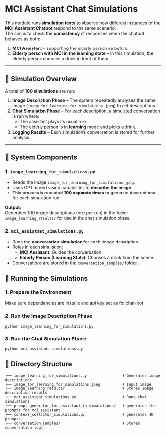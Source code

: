 # MCI Assistant Chat Simulations

This module runs **simulation tests** to observe how different instances of the **MCI Assistant Chatbot** respond to the same scenario.  
The aim is to check the **consistency** of responses when the chatbot behaves as both:

1. **MCI Assistant** – supporting the elderly person as before.  
2. **Elderly person with MCI in the learning state** – in this simulation, the elderly person chooses a drink in front of them.

---

## 🧪 Simulation Overview

A total of **100 simulations** are run:

1. **Image Description Phase** – The system repeatedly analyzes the same image (`image_for_learning_for_simulations.jpeg`) to get descriptions.
2. **Chat Simulation Phase** – For each description, a simulated conversation is run where:
   - The assistant plays its usual role.
   - The elderly person is in **learning** mode and picks a drink.
3. **Logging Results** – Each simulation’s conversation is stored for further analysis.

---

## 📂 System Components

### 1. `image_learning_for_simulations.py`
- Reads the image `image_for_learning_for_simulations.jpeg`.
- Uses GPT-based vision capabilities to **describe the image**.
- This process is repeated **100 separate times** to generate descriptions for each simulation run.

**Output:**  
Generates 100 image descriptions (one per run) in the folder `image_learning_results/` for use in the chat simulation phase.


### 2. `mci_assistant_simulations.py`
- Runs the **conversation simulation** for each image description.
- Roles in each simulation:
  - **MCI Assistant**: Guides the conversation.
  - **Elderly Person (Learning State)**: Chooses a drink from the scene.
- Conversations are stored in the `conversation_samples/` folder.

## 🚀 Running the Simulations

### 1. Prepare the Environment
Make sure dependencies are installe and api key set as for chat-bot

### 2. Run the Image Description Phase
```
python image_learning_for_simulations.py
```

### 3. Run the Chat Simulation Phase
```
python mci_assistant_simulations.py
```

## 📁 Directory Structure
```
├── image_learning_for_simulations.py       		 # Generates image descriptions
├── image_for_learning_for_simulations.jpeg 		 # Input image
├── image_learning_results/							 # Stores image description results
├── mci_assistant_simulations.py           			 # Runs chat simulations
├── prompt_generator_for_assistant_in_simulations/   # generates the prompts for mci_assistant
├── context_collector_simulations.py				 # generates 4W prompts
├── conversation_samples/                   		 # Stores conversation logs
```





